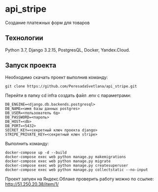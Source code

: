# api_stripe
Создание платежных форм для товаров
## **Технологии**

Python 3.7, Django 3.2.15, PostgresQL, Docker, Yandex.Cloud.

## **Запуск проекта**

Необхoдимо скачать проект выполнив команду:

```
git clone https://github.com/PeresadaSvetlana/api_stripe.git
```

Перейти в папку cd infra cоздать файл .env с параметрами:

```
DB_ENGINE=<django.db.backends.postgresql>
DB_NAME=<имя базы данных postgres>
DB_USER=<пользователь бд>
DB_PASSWORD=<пароль>
DB_HOST=<db>
DB_PORT=<5432>
SECRET_KEY=<секретный ключ проекта django>
STRIPE_PRIVATE_KEY=<секретный ключ stripe>
```
Выполнить команду:

```
docker-compose up -d --build
docker-compose exec web python manage.py makemigrations
docker-compose exec web python manage.py migrate
docker-compose exec web python manage.py createsuperuser
docker-compose exec web python manage.py collectstatic --no-input

```
Проект запуен на Яндекс.Облаке проверить работу можно по ссылке: http://51.250.20.38/item/1/
